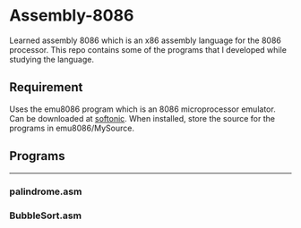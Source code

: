 # Assembly-8086
Learned assembly 8086 which is an x86 assembly language for the 8086 processor. This repo contains some of the programs that I developed while studying the language.

## Requirement

Uses the emu8086 program which is an 8086 microprocessor emulator.
Can be downloaded at [softonic](https://emu8086-microprocessor-emulator.en.softonic.com/download).
When installed, store the source for the programs in emu8086/MySource.

## Programs
___

### palindrome.asm
<p></p>

### BubbleSort.asm
<p></p>